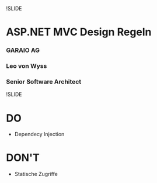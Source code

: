 !SLIDE 
# ASP.NET MVC Design Regeln #

### GARAIO AG ###
### Leo von Wyss ###
### Senior Software Architect ###

!SLIDE
# DO #
- Dependecy Injection


# DON'T #
- Statische Zugriffe
